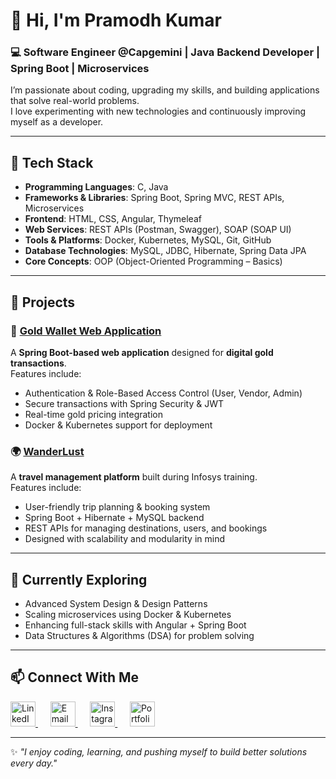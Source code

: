 <!---

- 👋 Hi, I’m @PramodhKumar3
- 👀 I’m interested in C, PYTHON, JAVA, HTML, CSS, JAVASCRIPT, PHP, DATA STRUCTURES
- 🌱 I’ve completed my learning in PYTHON, JAVA, DATA STRUCTURES
- 💞️ I’m looking to collaborate on ...
- 📫 How to reach me ...

PramodhKumar3/PramodhKumar3 is a ✨ special ✨ repository because its `README.md` (this file) appears on your GitHub profile.
You can click the Preview link to take a look at your changes.
--->
# 👋 Hi, I'm Pramodh Kumar  

### 💻 Software Engineer @Capgemini | Java Backend Developer | Spring Boot | Microservices  

I’m passionate about coding, upgrading my skills, and building applications that solve real-world problems.  
I love experimenting with new technologies and continuously improving myself as a developer.  

---

## 🔧 Tech Stack  

- **Programming Languages**: C, Java  
- **Frameworks & Libraries**: Spring Boot, Spring MVC, REST APIs, Microservices  
- **Frontend**: HTML, CSS, Angular, Thymeleaf  
- **Web Services**: REST APIs (Postman, Swagger), SOAP (SOAP UI)  
- **Tools & Platforms**: Docker, Kubernetes, MySQL, Git, GitHub  
- **Database Technologies**: MySQL, JDBC, Hibernate, Spring Data JPA  
- **Core Concepts**: OOP (Object-Oriented Programming – Basics)  

---

## 🚀 Projects  

### 🏦 [Gold Wallet Web Application](https://github.com/PramodhKumar3/Gold-Wallet-Web-Application) 

A **Spring Boot-based web application** designed for **digital gold transactions**.  
Features include:  
- Authentication & Role-Based Access Control (User, Vendor, Admin)  
- Secure transactions with Spring Security & JWT  
- Real-time gold pricing integration  
- Docker & Kubernetes support for deployment  

### 🌍 [WanderLust](https://github.com/PramodhKumar3/WanderLust) 

A **travel management platform** built during Infosys training.  
Features include:  
- User-friendly trip planning & booking system  
- Spring Boot + Hibernate + MySQL backend  
- REST APIs for managing destinations, users, and bookings  
- Designed with scalability and modularity in mind  

---

## 🌱 Currently Exploring  

- Advanced System Design & Design Patterns  
- Scaling microservices using Docker & Kubernetes  
- Enhancing full-stack skills with Angular + Spring Boot  
- Data Structures & Algorithms (DSA) for problem solving  

---

## 📫 Connect With Me  

<p align="left">
  <a href="https://www.linkedin.com/in/tamminaina-pramodh-kumar-6433a4242" target="_blank">
    <img src="https://cdn.jsdelivr.net/gh/devicons/devicon/icons/linkedin/linkedin-original.svg" alt="LinkedIn" width="40" height="40"/>
  </a>&nbsp;&nbsp;&nbsp;&nbsp;
  <a href="mailto:tamminainapramodhkumar6@gmail.com" target="_blank">
    <img src="https://cdn-icons-png.flaticon.com/512/732/732200.png" alt="Email" width="40" height="40"/>
  </a>&nbsp;&nbsp;&nbsp;&nbsp;
  <a href="https://www.instagram.com/its__me_pramodh03/" target="_blank">
    <img src="https://cdn-icons-png.flaticon.com/512/2111/2111463.png" alt="Instagram" width="40" height="40"/>
  </a>&nbsp;&nbsp;&nbsp;&nbsp;
  <a href="https://yourportfolio.com" target="_blank">
    <img src="https://cdn-icons-png.flaticon.com/512/841/841364.png" alt="Portfolio" width="40" height="40"/>
  </a>
</p>  

---

✨ *"I enjoy coding, learning, and pushing myself to build better solutions every day."*  
